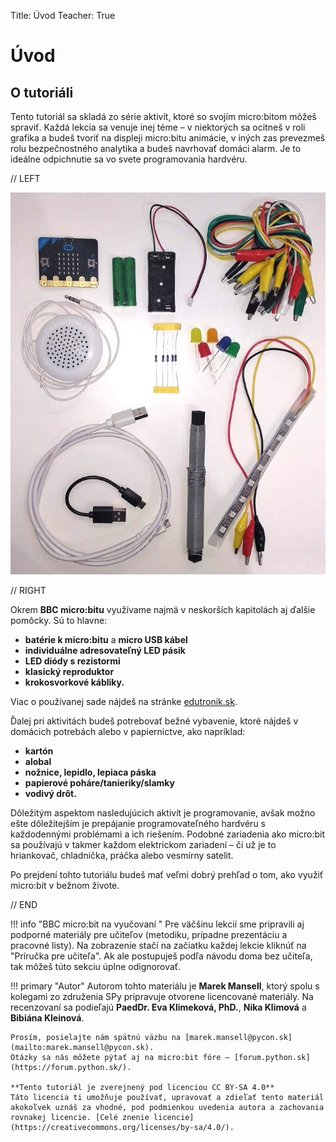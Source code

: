 Title:   	Úvod
Teacher:	True

# Úvod
## 	O tutoriáli

Tento tutoriál sa skladá zo série aktivít, ktoré so svojím micro:bitom môžeš spraviť. Každá lekcia sa venuje inej téme
– v niektorých sa ocitneš v roli grafika a budeš tvoriť na displeji micro:bitu animácie, v iných zas prevezmeš rolu
bezpečnostného analytika a budeš navrhovať domáci alarm. Je to ideálne odpichnutie sa vo svete programovania hardvéru.

// LEFT


![](images/zakladna-sada.jpg)

// RIGHT

Okrem **BBC micro:bitu** využívame najmä v neskorších kapitolách aj ďalšie pomôcky. Sú to hlavne:

* **batérie k micro:bitu** a **micro USB kábel**
* **individuálne adresovateľný LED pásik**
* **LED diódy s rezistormi**
* **klasický reproduktor**
* **krokosvorkové kábliky.**

Viac o používanej sade nájdeš na stránke [edutronik.sk](https://edutronik.sk/).



Ďalej pri aktivitách budeš potrebovať bežné vybavenie, ktoré nájdeš v domácich potrebách alebo v papiernictve, ako
napríklad:

* **kartón**
* **alobal**
* **nožnice, lepidlo, lepiaca páska**
* **papierové poháre/tanieriky/slamky**
* **vodivý drôt.**


Dôležitým aspektom nasledujúcich aktivít je programovanie, avšak možno ešte dôležitejším je prepájanie programovateľného
hardvéru s každodennými problémami a ich riešením. Podobné zariadenia ako micro:bit sa používajú v takmer každom
elektrickom zariadení – či už je to hriankovač, chladnička, práčka alebo vesmírny satelit.

Po prejdení tohto tutoriálu budeš mať veľmi dobrý prehľad o tom, ako využiť micro:bit v bežnom živote.

// END


!!! info "BBC micro:bit na vyučovaní "
    Pre väčšinu lekcií sme pripravili aj podporné materiály pre učiteľov (metodiku, prípadne prezentáciu a pracovné listy).
    Na zobrazenie stačí na začiatku každej lekcie kliknúť na "Príručka pre učiteľa". Ak ale postupuješ podľa návodu
    doma bez učiteľa, tak môžeš túto sekciu úplne odignorovať.

!!! primary "Autor"
	Autorom tohto materiálu je **Marek Mansell**, ktorý spolu s kolegami zo združenia SPy pripravuje otvorene licencované materiály. Na recenzovaní sa podieľajú **PaedDr. Eva Klimeková, PhD.**, **Nika Klimová** a **Bibiána Kleinová**.


	Prosím, posielajte nám spätnú väzbu na [marek.mansell@pycon.sk](mailto:marek.mansell@pycon.sk).  
	Otázky sa nás môžete pýtať aj na micro:bit fóre – [forum.python.sk](https://forum.python.sk/).

	**Tento tutoriál je zverejnený pod licenciou CC BY-SA 4.0**  
	Táto licencia ti umožňuje používať, upravovať a zdieľať tento materiál akokoľvek uznáš za vhodné, pod podmienkou uvedenia autora a zachovania rovnakej licencie. [Celé znenie licencie](https://creativecommons.org/licenses/by-sa/4.0/).
